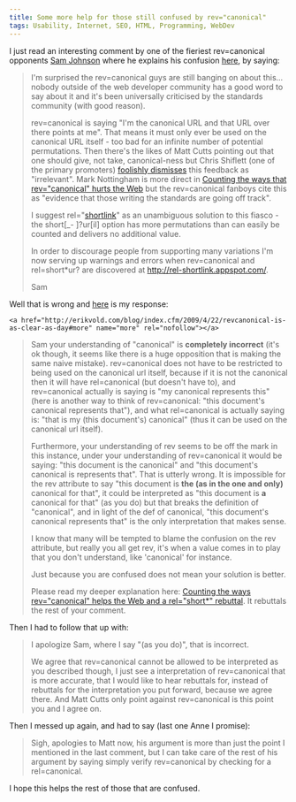 ```yaml
---
title: Some more help for those still confused by rev="canonical"
tags: Usability, Internet, SEO, HTML, Programming, WebDev
---
```

I just read an interesting comment by one of the fieriest rev=canonical opponents <a title="Sam Johnson" rel="external nofollow" rev="vote-against" target="_blank" href="http://samj.net/">Sam Johnson</a>  where he explains his confusion <a rev="external nofollow" target="_blank" href="http://annevankesteren.nl/2009/04/rev-canonical#comment-6774">here</a>, by saying:
</p>
<blockquote>
<p>I'm surprised the rev=canonical guys are still banging on about this... nobody outside of the web developer community has a good word to say about it and it's been universally criticised by the standards community (with good reason).

</p><p>rev=canonical is saying "I'm the canonical URL and that URL over there points at me". That means it must only ever be used on the canonical URL itself - too bad for an infinite number of potential permutations. Then there's the likes of Matt Cutts pointing out that one should give, not take, canonical-ness but Chris Shiflett (one of the primary promoters) <a target="_blank" href="http://shiflett.org/blog/2009/apr/a-rev-canonical-http-header">foolishly dismisses</a> this feedback as "irrelevant". Mark Nottingham is more direct in <a rel="external nofollow" target="_blank" href="http://www.mnot.net/blog/2009/04/14/rev_canonical_bad">Counting the ways that rev="canonical" hurts the Web</a> but the rev=canonical fanboys cite this as "evidence that those writing the standards are going off track".

</p><p>I suggest rel="<a rel="external nofollow" target="_blank" href="http://code.google.com/p/shortlink/">shortlink</a>" as an unambiguous solution to this fiasco - the short[_- ]?ur[il] option has more permutations than can easily be counted and delivers no additional value.

</p><p>In order to discourage people from supporting many variations I'm now serving up warnings and errors when rev=canonical and rel=short*ur? are discovered at <a rel="external nofollow" target="_blank" href="http://rel-shortlink.appspot.com/">http://rel-shortlink.appspot.com/</a>.
</p><p>Sam</p>
</blockquote>
<p>
Well that is wrong and <a rel="external" rev="vote-for" target="_blank" href="http://annevankesteren.nl/2009/04/rev-canonical#comment-6775">here</a> is my response:
</p>


  	<a href="http://erikvold.com/blog/index.cfm/2009/4/22/revcanonical-is-as-clear-as-day#more" name="more" rel="nofollow"></a>
		
<blockquote>
Sam your understanding of "canonical" is <strong>completely incorrect</strong> (it's ok though, it seems like there is a huge opposition that is making the same naive mistake). rev=canonical does not have to be restricted to being used on the canonical url itself, because if it is not the canonical then it will have rel=canonical (but doesn't have to), and rev=canonical actually is saying is "my canonical represents this" (here is another way to think of rev=canonical: "this document's canonical represents that"), and what rel=canonical is actually saying is: "that is my (this document's) canonical" (thus it can be used on the canonical url itself).

<p></p><p>
Furthermore, your understanding of rev seems to be off the mark in this instance, under your understanding of rev=canonical it would be saying: "this document is the canonical" and "this document's canonical is represents that". That is utterly wrong. It is impossible for the rev attribute to say "this document is <strong>the (as in the one and only)</strong> canonical for that", it could be interpreted as "this document is <strong>a</strong> canonical for that" (as you do) but that breaks the definition of "canonical", and in light of the def of canonical, "this document's canonical represents that" is the only interpretation that makes sense.

</p><p>
I know that many will be tempted to blame the confusion on  the rev attribute, but really you all get rev, it's when a value comes in to play that you don't understand, like 'canonical' for instance.

</p><p>Just because you are confused does not mean your solution is better.

</p><p>
Please read my deeper explanation here: <a title="Counting the ways rev=canonical helps the Web and a rel=short* rebuttal" href="http://erikvold.com/blog/index.cfm/2009/4/21/rev_canonical_good">Counting the ways rev="canonical" helps the Web and a rel="short*" rebuttal</a>. It rebuttals the rest of your comment.

</p>
</blockquote>
<p>Then I had to follow that up with:</p>
<blockquote>
<p>I apologize Sam, where I say "(as you do)", that is incorrect.
</p><p>We agree that rev=canonical cannot be allowed to be interpreted as you described though, I just see a interpretation of rev=canonical that is more accurate, that I would like to hear rebuttals for, instead of rebuttals for the interpretation you put forward, because we agree there. And Matt Cutts only point against rev=canonical is this point you and I agree on.
</p>
</blockquote>
<p>
Then I messed up again, and had to say (last one Anne I promise):
</p>
<blockquote>
Sigh, apologies to Matt now, his argument is more than just the point I mentioned in the last comment, but I can take care of the rest of his argument by saying simply verify rev=canonical by checking for a rel=canonical. 
</blockquote>
<p>
I hope this helps the rest of those that are confused.
</p>
	</div>
	
<script type="text/javascript">
google_ad_client = "pub-5964377618444056";
google_ad_slot = "9885673634";
google_ad_width = 468;
google_ad_height = 60;
</script>
<script type="text/javascript" src="http://pagead2.googlesyndication.com/pagead/show_ads.js"></script><ins style="display:inline-table;border:none;height:60px;margin:0;padding:0;position:relative;visibility:visible;width:468px">
